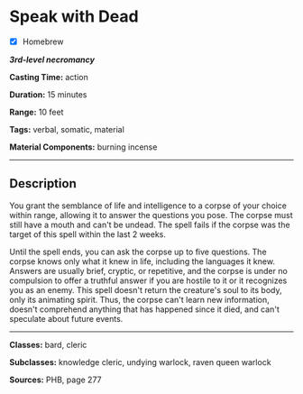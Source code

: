 # Speak with Dead

- [x] Homebrew

***3rd-level necromancy***

**Casting Time:** action

**Duration:** 15 minutes

**Range:** 10 feet

**Tags:** verbal, somatic, material

**Material Components:** burning incense

---

## Description
You grant the semblance of life and intelligence to a corpse of your choice within range, allowing it to answer the questions you pose.
The corpse must still have a mouth and can't be undead.
The spell fails if the corpse was the target of this spell within the last 2 weeks.

Until the spell ends, you can ask the corpse up to five questions.
The corpse knows only what it knew in life, including the languages it knew.
Answers are usually brief, cryptic, or repetitive, and the corpse is under no compulsion to offer a truthful answer if you are hostile to it or it recognizes you as an enemy.
This spell doesn't return the creature's soul to its body, only its animating spirit.
Thus, the corpse can't learn new information, doesn't comprehend anything that has happened since it died, and can't speculate about future events.

---

**Classes:** bard, cleric

**Subclasses:** knowledge cleric, undying warlock, raven queen warlock

**Sources:** PHB, page 277
